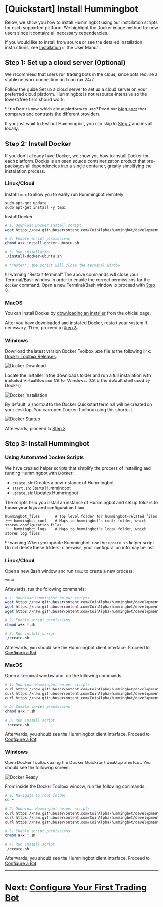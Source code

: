 # [Quickstart] Install Hummingbot

Below, we show you how to install Hummingbot using our installation scripts for each supported platform. We highlight the Docker image method for new users since it contains all necessary dependencies.

If you would like to install from source or see the detailed installation instructions, see [Installation](/installation) in the User Manual.

## Step 1: Set up a cloud server (Optional)

We recommend that users run trading bots in the cloud, since bots require a stable network connection and can run 24/7.

Follow the guide [Set up a cloud server](/installation/cloud) to set up a cloud server on your preferred cloud platform. Hummingbot is not resource-intensive so the lowest/free tiers should work.

!!! tip
    Don't know which cloud platform to use? Read our [blog post](https://www.hummingbot.io/blog/2019-06-cloud-providers/) that compares and contrasts the different providers.

If you just want to test out Hummingbot, you can skip to [Step 2](#step-2-install-docker) and install locally.

## Step 2: Install Docker

If you don't already have Docker, we show you how to install Docker for each platform. Docker is an open source containerization product that pre-packages all dependencies into a single container, greatly simplifying the installation process.

### Linux/Cloud

Install `tmux` to allow you to easily run Hummingbot remotely:
```
sudo apt-get update
sudo apt-get install -y tmux
```

Install Docker:
```bash
# 1) Download Docker install script
wget https://raw.githubusercontent.com/CoinAlpha/hummingbot/development/installation/install-docker/install-docker-ubuntu.sh

# 2) Enable script permissions
chmod a+x install-docker-ubuntu.sh

# 3) Run installation
./install-docker-ubuntu.sh

# **Note**: the script will close the terminal window
```

!!! warning "Restart terminal"
    The above commands will close your Terminal/Bash window in order to enable the correct permissions for the `docker` command.  Open a new Terminal/Bash window to proceed with [Step 3](#step-3-install-hummingbot).

### MacOS

You can install Docker by [downloading an installer](https://docs.docker.com/v17.12/docker-for-mac/install/) from the official page.

After you have downloaded and installed Docker, restart your system if necessary. Then, proceed to [Step 3](#step-3-install-hummingbot).

### Windows

Download the latest version Docker Toolbox .exe file at the following link: [Docker Toolbox Releases](https://github.com/docker/toolbox/releases/).

![Docker Download](/assets/img/docker_toolbox_download.PNG)

Locate the installer in the downloads folder and run a full installation with included VirtualBox and Git for Windows. (Git is the default shell used by Docker)

![Docker Installation](/assets/img/docker_toolbox_install.PNG)

By default, a shortcut to the Docker Quickstart terminal will be created on your desktop. You can open Docker Toolbox using this shortcut.

![Docker Startup](/assets/img/docker_toolbox_startup.PNG)

Afterwards, proceed to [Step 3](#step-3-install-hummingbot).

## Step 3: Install Hummingbot

### Using Automated Docker Scripts
We have created helper scripts that simplify the process of installing and running Hummingbot with Docker:

* `create.sh`: Creates a new instance of Hummingbot
* `start.sh`: Starts Hummingbot
* `update.sh`: Updates Hummingbot

The scripts help you install an instance of Hummingbot and set up folders to house your logs and configuration files:
```
hummingbot_files       # Top level folder for hummingbot-related files
├── hummingbot_conf    # Maps to hummingbot's conf/ folder, which stores configuration files
└── hummingbot_logs    # Maps to hummingbot's logs/ folder, which stores log files
```

!!! warning
    When you update Hummingbot, use the `update.sh` helper script. Do not delete these folders; otherwise, your configuration info may be lost.


### Linux/Cloud

Open a new Bash window and run `tmux` to create a new process:
```
tmux
```

Aftewards, run the following commands:
```bash
# 1) Download Hummingbot helper scripts
wget https://raw.githubusercontent.com/CoinAlpha/hummingbot/development/installation/docker-commands/create.sh
wget https://raw.githubusercontent.com/CoinAlpha/hummingbot/development/installation/docker-commands/start.sh
wget https://raw.githubusercontent.com/CoinAlpha/hummingbot/development/installation/docker-commands/update.sh

# 2) Enable script permissions
chmod a+x *.sh

# 3) Run install script
./create.sh
```

Afterwards, you should see the Hummingbot client interface. Proceed to [Configure a Bot](/quickstart/3-configure-bot).

### MacOS

Open a Terminal window and run the following commands:
```bash
# 1) Download Hummingbot helper scripts
curl https://raw.githubusercontent.com/CoinAlpha/hummingbot/development/installation/docker-commands/create.sh -o create.sh
curl https://raw.githubusercontent.com/CoinAlpha/hummingbot/development/installation/docker-commands/start.sh -o start.sh
curl https://raw.githubusercontent.com/CoinAlpha/hummingbot/development/installation/docker-commands/update.sh -o update.sh

# 2) Enable script permissions
chmod a+x *.sh

# 3) Run install script
./create.sh
```

Afterwards, you should see the Hummingbot client interface. Proceed to [Configure a Bot](/quickstart/3-configure-bot).


### Windows

Open Docker Toolbox using the Docker Quickstart desktop shortcut. You should see the following screen:

![Docker Ready](/assets/img/docker_toolbox_cmdline.PNG)

From inside the Docker Toolbox window, run the following commands:

```bash
# 1) Navigate to root folder
cd ~

# 2) Download Hummingbot helper scripts
curl https://raw.githubusercontent.com/CoinAlpha/hummingbot/development/installation/docker-commands/create.sh -o create.sh
curl https://raw.githubusercontent.com/CoinAlpha/hummingbot/development/installation/docker-commands/start.sh -o start.sh
curl https://raw.githubusercontent.com/CoinAlpha/hummingbot/development/installation/docker-commands/update.sh -o update.sh

# 3) Enable script permissions
chmod a+x *.sh

# 4) Run install script
./create.sh
```

Afterwards, you should see the Hummingbot client interface. Proceed to [Configure a Bot](/quickstart/3-configure-bot).

---
# Next: [Configure Your First Trading Bot](/quickstart/3-configure-bot)
